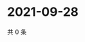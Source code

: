 # 2021-09-28

共 0 条

<!-- BEGIN WEIBO -->
<!-- 最后更新时间 Tue Sep 28 2021 10:32:39 GMT+0800 (China Standard Time) -->

<!-- END WEIBO -->
